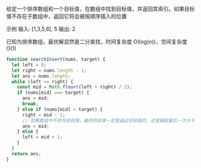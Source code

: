 给定一个排序数组和一个目标值，在数组中找到目标值，并返回其索引。如果目标值不存在于数组中，返回它将会被按顺序插入的位置

示例
输入: [1,3,5,6], 5
输出: 2

已知为排序数组，最优解显然是二分查找，时间复杂度 O(log(n))，空间复杂度 O(1)

```js
function searchInsert(nums, target) {
  let left = 0;
  let right = nums.length - 1;
  let ans = nums.length;
  while (left <= right) {
    const mid = Math.floor((left + right) / 2);
    if (nums[mid] === target) {
      ans = mid;
      break;
    } else if (nums[mid] > target) {
      right = mid - 1;
      // 如果数组中不存在目标值，最终的结果一定是逼近目标值的，这里捕捉最后一次大于目标值的判断，就是目标值应该按序插入的地方
      ans = mid;
    } else {
      left = mid + 1;
    }
  }
  return ans;
}
```

